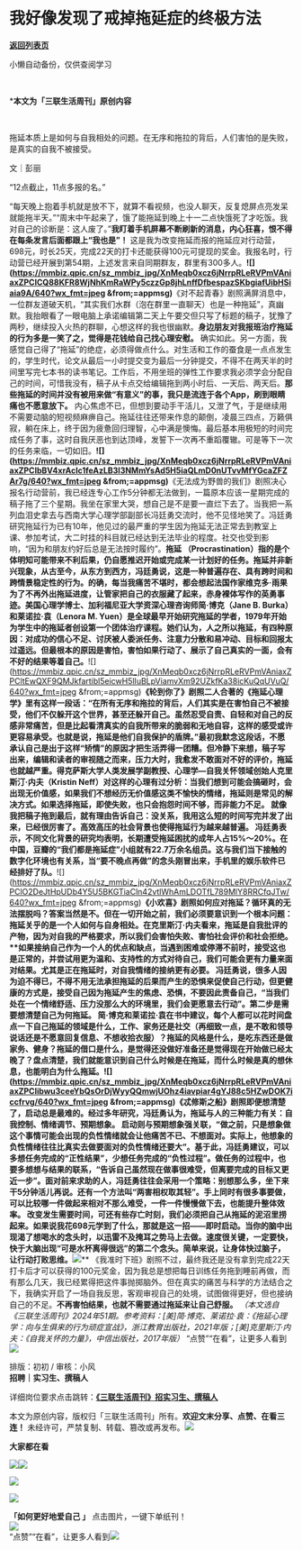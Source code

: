 # 我好像发现了戒掉拖延症的终极方法

[**返回列表页**](/gzh/三联生活周刊)

小懒自动备份，仅供查阅学习

‍

***本文为「三联生活周刊」原创内容**

‍

  
  

拖延本质上是如何与自我相处的问题。在无序和拖拉的背后，人们害怕的是失败，是真实的自我不被接受。

  
  
文｜彭丽

“12点截止，11点多报的名。”

“每天晚上抱着手机就是放不下，就算不看视频，也没人聊天，反复熄屏点亮发呆就能拖半天。”“周末中午起来了，饿了能拖延到晚上十一二点快饿死了才吃饭。我对自己的诊断是：这人废了。”**我盯着手机屏幕不断刷新的消息，内心狂喜，恨不得在每条发言后面都跟上“我也是”！**
这是我为改变拖延而报的拖延应对行动营，698元，时长25天，完成22天的打卡还能获得100元可提现的奖金。我报名时，行动营已经开展到第54期，上述发言来自同期群友，群里有300多人。****![](https://mmbiz.qpic.cn/sz_mmbiz_jpg/XnMeqb0xcz6jNrrpRLeRVPmVAniaxZPClCQ88KFR8WjNhKmRaWPy5czzGp8jhLnffDfbespazSKbgiafUibHSiaia9A/640?wx_fmt=jpeg
&from;=appmsg)****《对不起青春》剧照满屏消息中，一位群友道破天机，“其实我们水群（泡在群里一直聊天）也是一种拖延”，真幽默。我抬眼看了一眼电脑上承诺编辑第二天上午要交但只写了标题的稿子，犹豫了两秒，继续投入火热的群聊，心想这样的我也很幽默。**身边朋友对我报班治疗拖延的行为多是一笑了之，觉得是花钱给自己找心理安慰。**
确实如此。另一方面，我感觉自己得了“拖延”的绝症，必须得做点什么。对生活和工作的蚕食是一点点发生的，学生时代，论文从最后一小时提交变为最后一分钟提交，不得不在两天半的时间里写完七本书的读书笔记。工作后，不用坐班的弹性工作要求我必须学会分配自己的时间，可惜我没有，稿子从卡点交给编辑拖到两小时后、一天后、两天后。**那些拖延的时间并没有被用来做“有意义”的事，我只是流连于各个App，刷到眼睛痛也不愿意放下。**
内心焦虑不已，但想到要动手干活儿，又泄了气，于是继续用不需要动脑的短视频麻痹自己。拖延往往还带来作息的颠倒，凌晨三四点，万籁俱寂，躺在床上，终于因为疲惫回归理智，心中满是懊悔。最后基本用极短的时间完成任务了事，这时自我厌恶也到达顶峰，发誓下一次再不重蹈覆辙。可是等下一次的任务来临，一切如旧。****![](https://mmbiz.qpic.cn/sz_mmbiz_jpg/XnMeqb0xcz6jNrrpRLeRVPmVAniaxZPClbBV4xrAclc1feAzLB3l3NMmYsAd5H5iaQLmD0nUTvvMfYGcaZFZAr7g/640?wx_fmt=jpeg
&from;=appmsg)****《无法成为野兽的我们》剧照决心报名行动营前，我已经连专心工作5分钟都无法做到，一篇原本应该一星期完成的稿子拖了三个星期。我坐在家里大哭，想自己是不是要一直烂下去了。当我把一系列血泪史拿去与西南大学心理学部副部长冯廷勇交流时，他不见怪地笑了。冯廷勇研究拖延行为已有10年，他见过的最严重的学生因为拖延无法正常去到教室上课、参加考试，大二时挂的科目就已经达到无法毕业的程度。社交也受到影响，“因为和朋友约好后总是无法按时履约”。**拖延
（Procrastination）指的是个体明知可能带来不利后果，仍自愿推迟开始或完成某一计划好的任务。**拖延并非新兴现象，从古至今，从东方到西方，冯廷勇说，这是一种普遍存在、具有跨时间和跨情景稳定性的行为。的确，每当我痛苦不堪时，都会想起法国作家维克多·雨果为了不再外出拖延进度，让管家把自己的衣服藏了起来，赤身裸体写作的英勇事迹。美国心理学博士、加利福尼亚大学资深心理咨询师简·博克（Jane
B. Burka）和莱诺拉·袁（Lenora M.
Yuen）是全球最早开始研究拖延的学者，1979年开始为学生中的拖延者创设第一个团体治疗课程。她们认为，人之所以拖延，有四种原因：**对成功的信心不足、讨厌被人委派任务、注意力分散和易冲动、目标和回报太过遥远。但最根本的原因是害怕，害怕如果行动了、展示了自己真实的一面，会有不好的结果等着自己。******![](https://mmbiz.qpic.cn/sz_mmbiz_jpg/XnMeqb0xcz6jNrrpRLeRVPmVAniaxZPCltEwQXF9QMJkfartibl5eicwH5lIuBLpViamvXm92UZkfKa38icKuQqUVuQ/640?wx_fmt=jpeg
&from;=appmsg)****《轮到你了》剧照二人合著的《拖延心理学》里有这样一段话：“在所有无序和拖拉的背后，人们其实是在害怕自己不被接受，他们不仅躲开这个世界，甚至还躲开自己。虽然忍受自责、自轻和对自己的反感非常痛苦，但是比起看清真实的自我所带来的脆弱和无地自容，这样的感受或许更容易承受。也就是说，拖延是他们自我保护的盾牌。”最初我默念这段话，不愿承认自己是出于这样“矫情”的原因才把生活弄得一团糟。但冷静下来想，稿子写出来，编辑和读者的审视随之而来，压力大时，我愈发不敢面对不好的评价，拖延也就越严重。得克萨斯大学人类发展学副教授、心理学—自我关怀领域创始人克里斯汀·内夫（Kristin
Neff）对这样的心理有过分析：当我们想到可能会搞砸时，会出现无价值感，如果我们不想经历无价值感这类不愉快的情绪，拖延则是常见的解决方式。**如果选择拖延，即使失败，也只会抱怨时间不够，而非能力不足。**
就像我把稿子拖到最后，就有理由告诉自己：没关系，我用这么短的时间写完并发了出来，已经很厉害了。**高效高压的社会背景也使得拖延行为越来越普遍。**
冯廷勇表示，不同文化背景的研究均表明，长期遭受拖延困扰的成年人占15%〜20%。在中国，豆瓣的“我们都是拖延症”小组就有22.7万余名组员。这与我们当下接触的数字化环境也有关系，当“要不晚点再做”的念头刚冒出来，手机里的娱乐软件已经排好了队。****![](https://mmbiz.qpic.cn/sz_mmbiz_jpg/XnMeqb0xcz6jNrrpRLeRVPmVAniaxZPClO2DeJtHpUDb4Y5U5BKGTiaCln42vtlWhAmLDOTfL789MlY8RRCfqJTw/640?wx_fmt=jpeg
&from;=appmsg)****《小欢喜》剧照如何应对拖延？循环真的无法摆脱吗？答案当然是不。但在一切开始之前，我们必须要意识到一个根本问题：拖延关乎的是一个人如何与自身相处。在克里斯汀·内夫看来，拖延是自我批评的产物，因为对自我的严格要求，所以我们会害怕失败、害怕社会评价和社会拒绝。**如果接纳自己作为一个人的优点和缺点，当遇到困难或停滞不前时，接受这也是正常的，并尝试用更为温和、支持性的方式对待自己，我们可能会更有力量来面对结果。****尤其是正在拖延时，对自我情绪的接纳更有必要。**
冯廷勇说，很多人因为迫不得已，不得不用无法承担拖延的后果而产生的恐惧来促使自己行动，但更健康的方式是，接受自己因为拖延产生的焦虑、恐惧，不要因此责备自己，“当我们处在一个情绪舒适、压力没那么大的环境里，我们会更愿意去行动”。**第二步是需要想清楚自己为何拖延。**
简·博克和莱诺拉·袁在书中建议，每个人都可以花时间盘点一下自己拖延的领域是什么，工作、家务还是社交（再细致一点，是不敢和领导说话还是不愿意回复信息、不想收拾衣服）？拖延的风格是什么，是吃东西还是做家务、健身？拖延的借口是什么，是觉得还没做好准备还是觉得现在开始做已经太晚了？盘点清楚，我们就能意识到自己什么时候是在拖延，而什么时候是真的想休息，也能明白为什么拖延。****![](https://mmbiz.qpic.cn/sz_mmbiz_jpg/XnMeqb0xcz6jNrrpRLeRVPmVAniaxZPClibwu3ceeYbQsOrDjWyyQQmwjUOhz4iavpiar4gYJ88c5HZwDOK7iccfrvg/640?wx_fmt=jpeg
&from;=appmsg)****《忒修斯之船》剧照**即便想清楚了，启动总是最难的。****经过多年研究，冯廷勇认为，拖延与人的三种能力有关：自我控制、情绪调节、预期想象。**
启动则与预期想象强关联，“做之前，只是想象做这个事情可能会出现的负性情绪就会让他痛苦不已、不想面对。实际上，他想象的负性情绪往往比真实去做要面对的负性情绪还要大”。基于此，冯廷勇建议，可以多想任务完成的“正性结果”，少想任务完成的“负性过程”。做任务的过程中，也要多想想与结果的联系，“告诉自己虽然现在做事很难受，但离要完成的目标又更近一步”。面对前来求助的人，冯廷勇往往会采用一个策略：别想那么多，坐下来干5分钟活儿再说。**还有一个方法叫“两害相权取其轻”。手上同时有很多事要做，可以比较哪一件做起来相对不那么难受，一件一件慢慢做下去，也能提升整体效率。**
改变发生需要时间，可还有些存亡时刻，我们必须把自己从拖延的泥沼里捞起来。如果说我花698元学到了什么，那就是这一招——即时启动。当你的脑中出现渴了想喝水的念头时，以迅雷不及掩耳之势马上去做。**速度很关键，一定要快，快于大脑出现“可是水杯离得很远”的第二个念头。简单来说，让身体快过脑子，让行动打败思维。******![](https://mmbiz.qpic.cn/sz_mmbiz_jpg/XnMeqb0xcz6jNrrpRLeRVPmVAniaxZPClm2zWDMDMXeB8qCzmzU0X1DiaUKrpVFvULmf5vWjnibnFia7N1ibVHLLO9A/640?wx_fmt=jpeg)****
《我准时下班》剧照不过，最终我还是没有拿到完成22天打卡后才可以获得的100元奖金，因为我总是想把每日训练任务拖到睡前再做，而有那么几天，我已经累得把这件事抛掷脑外。但在真实的痛苦与科学的方法结合之下，我确实开启了一场自我反思，客观审视自己的处境，试图做得更好，但也接纳自己的不足。**不再害怕结果，也就不需要通过拖延来让自己舒服。**
_（本文选自《三联生活周刊》2024年51期。参考资料：[美]简·博克、莱诺拉·袁：《拖延心理学：向与生俱来的行为顽症宣战》，浙江教育出版社，2021年版；[美]克里斯汀·内夫：《自我关怀的力量》，中信出版社，2017年版）_
“点赞”“在看”，让更多人看到![](https://mmbiz.qpic.cn/mmbiz_gif/c2Sib3Mp7pON9hkSZwdTibRHNZSMPyiapUCHJwlyoZVBC3SfmPmF0VKjkm3NiaToQloHFJ6icyicqZnqgXp6pSQJt5gg/640?wx_fmt=gif&from;=appmsg&wxfrom;=5&wx;_lazy=1&tp;=wxpic)  
  
  
  
  
  
排版：初初 / 审核：小风  
**招聘｜实习生、撰稿人**  

详细岗位要求点击跳转：[**《三联生活周刊》招实习生、撰稿人**](http://mp.weixin.qq.com/s?__biz=MTc5MTU3NTYyMQ==&mid=2651136871&idx=3&sn=f1c0777fe9d31881e5dfca68ebc2937f&chksm=5907324d6e70bb5b3546dfe1c7b31b5fe05664bebbf36356ba9a1a352e0678444cad62875ad4&scene=21#wechat_redirect)

本文为原创内容，版权归「三联生活周刊」所有。**欢迎文末分享、点赞、在看三连！**
未经许可，严禁复制、转载、篡改或再发布。![](https://mmbiz.qpic.cn/sz_mmbiz_png/Gg7Qtoh7Aic9ZTmAdCc80b4nD7xicgPt863QWU7oNswDx19XrjfTtSl8QwatY2EEZGuNd1WRRiapDZjcDhTnNYmBg/640?wx_fmt=other&wxfrom;=5&wx;_lazy=1&wx;_co=1&retryload;=1&tp;=webp)

**大家都在看**

  
[](https://mp.weixin.qq.com/s?__biz=MTc5MTU3NTYyMQ==&mid=2651477140&idx=1&sn=16217cdc7b5dc5a7937a1d55569b9958&scene=21#wechat_redirect)[](https://mp.weixin.qq.com/s?__biz=MTc5MTU3NTYyMQ==&mid=2651477709&idx=1&sn=b523c39408dc43ce45a73ff5a4076b07&scene=21#wechat_redirect)[![](https://mmbiz.qpic.cn/mmbiz_png/c2Sib3Mp7pOMibt0SSjf20LoWRibU3wyOsAnvpviaLTddL0UDKumib8HpGkzaz9YmUpJdgeyvSvw84NA5iaZZz7wYRLQ/640?wx_fmt=png&from;=appmsg&tp;=wxpic&wxfrom;=5&wx;_lazy=1&wx;_co=1)](https://mp.weixin.qq.com/s?__biz=MTc5MTU3NTYyMQ==&mid=2651485889&idx=1&sn=e7f779414cd11370e2c07e4b4f975232&scene=21#wechat_redirect)[![](https://mmbiz.qpic.cn/mmbiz_jpg/c2Sib3Mp7pOPtArCHSB7uF9cJ1nrKZP31hejVnlUQ0BLOdgGKKlA0H2foEwDNEiacRYmYLibxnGdn2ZnpV3qI8wWQ/640?wx_fmt=jpeg&from;=appmsg&wxfrom;=5&wx;_lazy=1&wx;_co=1&tp;=wxpic)](https://mp.weixin.qq.com/s?__biz=MTc5MTU3NTYyMQ==&mid=2651484192&idx=1&sn=f066cf9b4df4b878fcdc68dbcb147329&scene=21#wechat_redirect)

[![](https://mmbiz.qpic.cn/mmbiz_jpg/c2Sib3Mp7pONFHjCjV3qxTI96u0Ghg1E9z5FXe6unbzlicLGpC4iaZZPoWZh2jQWicVkUC4a73TJ5FbUJfhibaKSIxg/640?wx_fmt=jpeg&from;=appmsg&wxfrom;=5&wx;_lazy=1&wx;_co=1&tp;=wxpic)](https://mp.weixin.qq.com/s?__biz=MTc5MTU3NTYyMQ==&mid=2651484735&idx=1&sn=56672b24bff14ccac3df84fd41896fe7&scene=21#wechat_redirect)

  

![](https://mmbiz.qpic.cn/sz_mmbiz_png/Gg7Qtoh7Aic9ZTmAdCc80b4nD7xicgPt86k1kgpU51hWCHjV92ryhVW35PLCvLhxLw9XDhXjgeDyZhHSx5EbRcfg/640?wx_fmt=other&wxfrom;=5&wx;_lazy=1&wx;_co=1&retryload;=2&tp;=webp)

  

  

**「如何更好地爱自己 」** 点击图片，一键下单纸刊！  
[![](https://mmbiz.qpic.cn/mmbiz_jpg/VkpaUkchBmWqEQfJvgP24jNFUKzHyPiaX9icWJfMqEzR1ib2Df8cx9bib6O95wUA0Q8X7kEK9V9onrc0uzM2NQ0mgw/640?wx_fmt=other&from;=appmsg&wxfrom;=5&wx;_lazy=1&wx;_co=1&tp;=webp)]()  
“点赞”“在看”，让更多人看到![](https://mmbiz.qpic.cn/mmbiz_gif/c2Sib3Mp7pON9hkSZwdTibRHNZSMPyiapUCHJwlyoZVBC3SfmPmF0VKjkm3NiaToQloHFJ6icyicqZnqgXp6pSQJt5gg/640?wx_fmt=gif&from;=appmsg&wxfrom;=5&wx;_lazy=1&tp;=webp)

  

